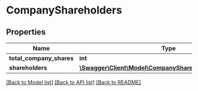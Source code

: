 # CompanyShareholders

## Properties
Name | Type | Description | Notes
------------ | ------------- | ------------- | -------------
**total_company_shares** | **int** |  | 
**shareholders** | [**\Swagger\Client\Model\CompanyShareholdersShareholders[]**](CompanyShareholdersShareholders.md) |  | 

[[Back to Model list]](../README.md#documentation-for-models) [[Back to API list]](../README.md#documentation-for-api-endpoints) [[Back to README]](../README.md)


